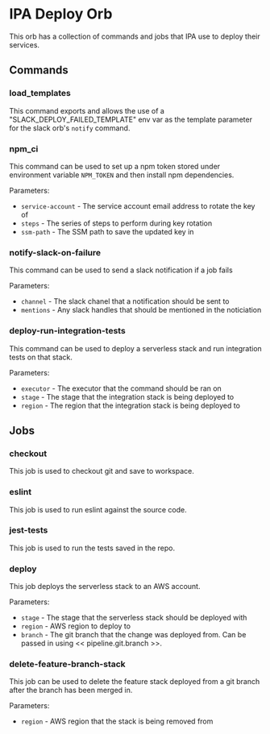 # IPA Deploy Orb

This orb has a collection of commands and jobs that IPA use to deploy their services.

## Commands

### load_templates

This command exports and allows the use of a "SLACK_DEPLOY_FAILED_TEMPLATE" env var as the template
parameter for the slack orb's `notify` command.

### npm_ci

This command can be used to set up a npm token stored under environment variable `NPM_TOKEN` and then install npm dependencies. 

Parameters:
* `service-account` - The service account email address to rotate the key of
* `steps` - The series of steps to perform during key rotation
* `ssm-path` - The SSM path to save the updated key in

### notify-slack-on-failure

This command can be used to send a slack notification if a job fails

Parameters:
* `channel` - The slack chanel that a notification should be sent to
* `mentions` - Any slack handles that should be mentioned in the noticiation

### deploy-run-integration-tests

This command can be used to deploy a serverless stack and run integration tests on that stack.

Parameters:
* `executor` - The executor that the command should be ran on
* `stage` - The stage that the integration stack is being deployed to 
* `region` - The region that the integration stack is being deployed to

## Jobs

### checkout

This job is used to checkout git and save to workspace.

### eslint

This job is used to run eslint against the source code.

### jest-tests

This job is used to run the tests saved in the repo.

### deploy

This job deploys the serverless stack to an AWS account.

Parameters:
* `stage` - The stage that the serverless stack should be deployed with
* `region` - AWS region to deploy to
* `branch` - The git branch that the change was deployed from. Can be passed in using << pipeline.git.branch >>.

### delete-feature-branch-stack

This job can be used to delete the feature stack deployed from a git branch after the branch has been merged in.

Parameters:
* `region` - AWS region that the stack is being removed from

